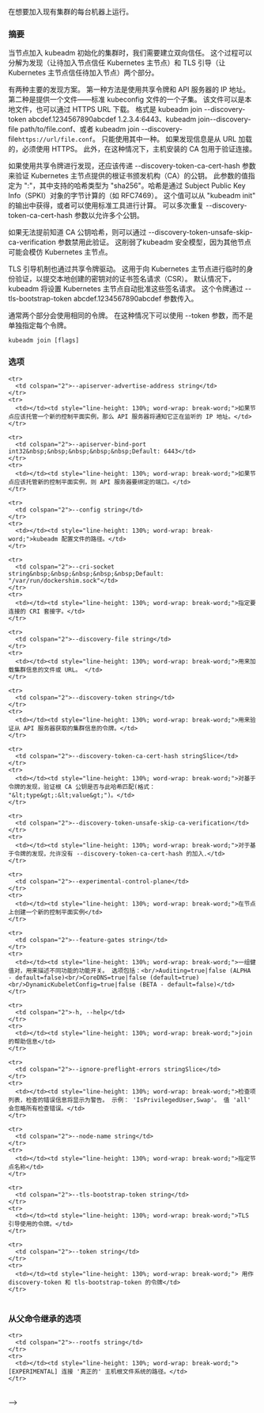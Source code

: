 <!--
Run this on any machine you wish to join an existing cluster

### Synopsis
-->

在想要加入现有集群的每台机器上运行。

### 摘要


<!--
When joining a kubeadm initialized cluster, we need to establish
bidirectional trust. This is split into discovery (having the Node
trust the Kubernetes Master) and TLS bootstrap (having the Kubernetes
Master trust the Node).
-->

当节点加入 kubeadm 初始化的集群时，我们需要建立双向信任。
这个过程可以分解为发现（让待加入节点信任 Kubernetes 主节点）和 TLS 引导（让Kubernetes 主节点信任待加入节点）两个部分。

<!--
There are 2 main schemes for discovery. The first is to use a shared
token along with the IP address of the API server. The second is to
provide a file - a subset of the standard kubeconfig file. This file
can be a local file or downloaded via an HTTPS URL. The forms are
kubeadm join --discovery-token abcdef.1234567890abcdef 1.2.3.4:6443,
kubeadm join --discovery-file path/to/file.conf, or kubeadm join
--discovery-file `https://url/file.conf`. Only one form can be used. If
the discovery information is loaded from a URL, HTTPS must be used.
Also, in that case the host installed CA bundle is used to verify
the connection.
-->

有两种主要的发现方案。
第一种方法是使用共享令牌和 API 服务器的 IP 地址。
第二种是提供一个文件——标准 kubeconfig 文件的一个子集。
该文件可以是本地文件，也可以通过 HTTPS URL 下载。
格式是 kubeadm join --discovery-token abcdef.1234567890abcdef 1.2.3.4:6443、kubeadm join--discovery-file path/to/file.conf、或者 kubeadm join --discovery-file`https://url/file.conf`。
只能使用其中一种。
如果发现信息是从 URL 加载的，必须使用 HTTPS。
此外，在这种情况下，主机安装的 CA 包用于验证连接。

<!--
If you use a shared token for discovery, you should also pass the
--discovery-token-ca-cert-hash flag to validate the public key of the
root certificate authority (CA) presented by the Kubernetes Master. The
value of this flag is specified as "<hash-type>:<hex-encoded-value>",
where the supported hash type is "sha256". The hash is calculated over
the bytes of the Subject Public Key Info (SPKI) object (as in RFC7469).
This value is available in the output of "kubeadm init" or can be
calculated using standard tools. The --discovery-token-ca-cert-hash flag
may be repeated multiple times to allow more than one public key.
-->

如果使用共享令牌进行发现，还应该传递 --discovery-token-ca-cert-hash 参数来验证 Kubernetes 主节点提供的根证书颁发机构（CA）的公钥。
此参数的值指定为 "<hash-type>:<hex-encoded-value>"，其中支持的哈希类型为 "sha256"。哈希是通过 Subject Public Key Info（SPKI）对象的字节计算的（如 RFC7469）。
这个值可以从 "kubeadm init" 的输出中获得，或者可以使用标准工具进行计算。
可以多次重复 --discovery-token-ca-cert-hash 参数以允许多个公钥。

<!--
If you cannot know the CA public key hash ahead of time, you can pass
the --discovery-token-unsafe-skip-ca-verification flag to disable this
verification. This weakens the kubeadm security model since other nodes
can potentially impersonate the Kubernetes Master.
-->

如果无法提前知道 CA 公钥哈希，则可以通过 --discovery-token-unsafe-skip-ca-verification 参数禁用此验证。
这削弱了kubeadm 安全模型，因为其他节点可能会模仿 Kubernetes 主节点。

<!--
The TLS bootstrap mechanism is also driven via a shared token. This is
used to temporarily authenticate with the Kubernetes Master to submit a
certificate signing request (CSR) for a locally created key pair. By
default, kubeadm will set up the Kubernetes Master to automatically
approve these signing requests. This token is passed in with the
--tls-bootstrap-token abcdef.1234567890abcdef flag.

Often times the same token is used for both parts. In this case, the
--token flag can be used instead of specifying each token individually.
-->

TLS 引导机制也通过共享令牌驱动。
这用于向 Kubernetes 主节点进行临时的身份验证，以提交本地创建的密钥对的证书签名请求（CSR）。
默认情况下，kubeadm 将设置 Kubernetes 主节点自动批准这些签名请求。
这个令牌通过 --tls-bootstrap-token abcdef.1234567890abcdef 参数传入。

通常两个部分会使用相同的令牌。
在这种情况下可以使用 --token 参数，而不是单独指定每个令牌。

```
kubeadm join [flags]
```

<!--
### Options

<table style="width: 100%; table-layout: fixed;">
  <colgroup>
    <col span="1" style="width: 10px;" />
    <col span="1" />
  </colgroup>
  <tbody>

    <tr>
      <td colspan="2">--apiserver-advertise-address string</td>
    </tr>
    <tr>
      <td></td><td style="line-height: 130%; word-wrap: break-word;">If the node should host a new control plane instance, the IP address the API Server will advertise it's listening on.</td>
    </tr>

    <tr>
      <td colspan="2">--apiserver-bind-port int32&nbsp;&nbsp;&nbsp;&nbsp;&nbsp;Default: 6443</td>
    </tr>
    <tr>
      <td></td><td style="line-height: 130%; word-wrap: break-word;">If the node should host a new control plane instance, the port for the API Server to bind to.</td>
    </tr>

    <tr>
      <td colspan="2">--config string</td>
    </tr>
    <tr>
      <td></td><td style="line-height: 130%; word-wrap: break-word;">Path to kubeadm config file.</td>
    </tr>

    <tr>
      <td colspan="2">--cri-socket string&nbsp;&nbsp;&nbsp;&nbsp;&nbsp;Default: "/var/run/dockershim.sock"</td>
    </tr>
    <tr>
      <td></td><td style="line-height: 130%; word-wrap: break-word;">Specify the CRI socket to connect to.</td>
    </tr>

    <tr>
      <td colspan="2">--discovery-file string</td>
    </tr>
    <tr>
      <td></td><td style="line-height: 130%; word-wrap: break-word;">A file or url from which to load cluster information.</td>
    </tr>

    <tr>
      <td colspan="2">--discovery-token string</td>
    </tr>
    <tr>
      <td></td><td style="line-height: 130%; word-wrap: break-word;">A token used to validate cluster information fetched from the api server.</td>
    </tr>

    <tr>
      <td colspan="2">--discovery-token-ca-cert-hash stringSlice</td>
    </tr>
    <tr>
      <td></td><td style="line-height: 130%; word-wrap: break-word;">For token-based discovery, validate that the root CA public key matches this hash (format: "&lt;type&gt;:&lt;value&gt;").</td>
    </tr>

    <tr>
      <td colspan="2">--discovery-token-unsafe-skip-ca-verification</td>
    </tr>
    <tr>
      <td></td><td style="line-height: 130%; word-wrap: break-word;">For token-based discovery, allow joining without --discovery-token-ca-cert-hash pinning.</td>
    </tr>

    <tr>
      <td colspan="2">--experimental-control-plane</td>
    </tr>
    <tr>
      <td></td><td style="line-height: 130%; word-wrap: break-word;">Create a new control plane instance on this node</td>
    </tr>

    <tr>
      <td colspan="2">--feature-gates string</td>
    </tr>
    <tr>
      <td></td><td style="line-height: 130%; word-wrap: break-word;">A set of key=value pairs that describe feature gates for various features. Options are:<br/>Auditing=true|false (ALPHA - default=false)<br/>CoreDNS=true|false (default=true)<br/>DynamicKubeletConfig=true|false (BETA - default=false)</td>
    </tr>

    <tr>
      <td colspan="2">-h, --help</td>
    </tr>
    <tr>
      <td></td><td style="line-height: 130%; word-wrap: break-word;">help for join</td>
    </tr>

    <tr>
      <td colspan="2">--ignore-preflight-errors stringSlice</td>
    </tr>
    <tr>
      <td></td><td style="line-height: 130%; word-wrap: break-word;">A list of checks whose errors will be shown as warnings. Example: 'IsPrivilegedUser,Swap'. Value 'all' ignores errors from all checks.</td>
    </tr>

    <tr>
      <td colspan="2">--node-name string</td>
    </tr>
    <tr>
      <td></td><td style="line-height: 130%; word-wrap: break-word;">Specify the node name.</td>
    </tr>

    <tr>
      <td colspan="2">--tls-bootstrap-token string</td>
    </tr>
    <tr>
      <td></td><td style="line-height: 130%; word-wrap: break-word;">A token used for TLS bootstrapping.</td>
    </tr>

    <tr>
      <td colspan="2">--token string</td>
    </tr>
    <tr>
      <td></td><td style="line-height: 130%; word-wrap: break-word;">Use this token for both discovery-token and tls-bootstrap-token.</td>
    </tr>

  </tbody>
</table>
-->

### 选项

<table style="width: 100%; table-layout: fixed;">
  <colgroup>
    <col span="1" style="width: 10px;" />
    <col span="1" />
  </colgroup>
  <tbody>

    <tr>
      <td colspan="2">--apiserver-advertise-address string</td>
    </tr>
    <tr>
      <td></td><td style="line-height: 130%; word-wrap: break-word;">如果节点应该托管一个新的控制平面实例，那么 API 服务器将通知它正在监听的 IP 地址。</td>
    </tr>

    <tr>
      <td colspan="2">--apiserver-bind-port int32&nbsp;&nbsp;&nbsp;&nbsp;&nbsp;Default: 6443</td>
    </tr>
    <tr>
      <td></td><td style="line-height: 130%; word-wrap: break-word;">如果节点应该托管新的控制平面实例，则 API 服务器要绑定的端口。</td>
    </tr>

    <tr>
      <td colspan="2">--config string</td>
    </tr>
    <tr>
      <td></td><td style="line-height: 130%; word-wrap: break-word;">kubeadm 配置文件的路径。</td>
    </tr>

    <tr>
      <td colspan="2">--cri-socket string&nbsp;&nbsp;&nbsp;&nbsp;&nbsp;Default: "/var/run/dockershim.sock"</td>
    </tr>
    <tr>
      <td></td><td style="line-height: 130%; word-wrap: break-word;">指定要连接的 CRI 套接字。</td>
    </tr>

    <tr>
      <td colspan="2">--discovery-file string</td>
    </tr>
    <tr>
      <td></td><td style="line-height: 130%; word-wrap: break-word;">用来加载集群信息的文件或 URL。 </td>
    </tr>

    <tr>
      <td colspan="2">--discovery-token string</td>
    </tr>
    <tr>
      <td></td><td style="line-height: 130%; word-wrap: break-word;">用来验证从 API 服务器获取的集群信息的令牌。</td>
    </tr>

    <tr>
      <td colspan="2">--discovery-token-ca-cert-hash stringSlice</td>
    </tr>
    <tr>
      <td></td><td style="line-height: 130%; word-wrap: break-word;">对基于令牌的发现，验证根 CA 公钥是否与此哈希匹配(格式： "&lt;type&gt;:&lt;value&gt;")。</td>
    </tr>

    <tr>
      <td colspan="2">--discovery-token-unsafe-skip-ca-verification</td>
    </tr>
    <tr>
      <td></td><td style="line-height: 130%; word-wrap: break-word;">对于基于令牌的发现，允许没有 --discovery-token-ca-cert-hash 的加入.</td>
    </tr>

    <tr>
      <td colspan="2">--experimental-control-plane</td>
    </tr>
    <tr>
      <td></td><td style="line-height: 130%; word-wrap: break-word;">在节点上创建一个新的控制平面实例</td>
    </tr>

    <tr>
      <td colspan="2">--feature-gates string</td>
    </tr>
    <tr>
      <td></td><td style="line-height: 130%; word-wrap: break-word;">一组健值对，用来描述不同功能的功能开关。 选项包括：<br/>Auditing=true|false (ALPHA - default=false)<br/>CoreDNS=true|false (default=true)<br/>DynamicKubeletConfig=true|false (BETA - default=false)</td>
    </tr>

    <tr>
      <td colspan="2">-h, --help</td>
    </tr>
    <tr>
      <td></td><td style="line-height: 130%; word-wrap: break-word;">join 的帮助信息</td>
    </tr>

    <tr>
      <td colspan="2">--ignore-preflight-errors stringSlice</td>
    </tr>
    <tr>
      <td></td><td style="line-height: 130%; word-wrap: break-word;">检查项列表，检查的错误信息将显示为警告。 示例： 'IsPrivilegedUser,Swap'。 值 'all' 会忽略所有检查错误。</td>
    </tr>

    <tr>
      <td colspan="2">--node-name string</td>
    </tr>
    <tr>
      <td></td><td style="line-height: 130%; word-wrap: break-word;">指定节点名称</td>
    </tr>

    <tr>
      <td colspan="2">--tls-bootstrap-token string</td>
    </tr>
    <tr>
      <td></td><td style="line-height: 130%; word-wrap: break-word;">TLS 引导使用的令牌。</td>
    </tr>

    <tr>
      <td colspan="2">--token string</td>
    </tr>
    <tr>
      <td></td><td style="line-height: 130%; word-wrap: break-word;"> 用作 discovery-token 和 tls-bootstrap-token 的令牌</td>
    </tr>

  </tbody>
</table>

<!--
### Options inherited from parent commands

<table style="width: 100%; table-layout: fixed;">
  <colgroup>
    <col span="1" style="width: 10px;" />
    <col span="1" />
  </colgroup>
  <tbody>

    <tr>
      <td colspan="2">--rootfs string</td>
    </tr>
    <tr>
      <td></td><td style="line-height: 130%; word-wrap: break-word;">[EXPERIMENTAL] The path to the 'real' host root filesystem.</td>
    </tr>

  </tbody>
</table>
-->

### 从父命令继承的选项

<table style="width: 100%; table-layout: fixed;">
  <colgroup>
    <col span="1" style="width: 10px;" />
    <col span="1" />
  </colgroup>
  <tbody>

    <tr>
      <td colspan="2">--rootfs string</td>
    </tr>
    <tr>
      <td></td><td style="line-height: 130%; word-wrap: break-word;">[EXPERIMENTAL] 连接 '真正的' 主机根文件系统的路径。</td>
    </tr>

  </tbody>
</table>
-->


